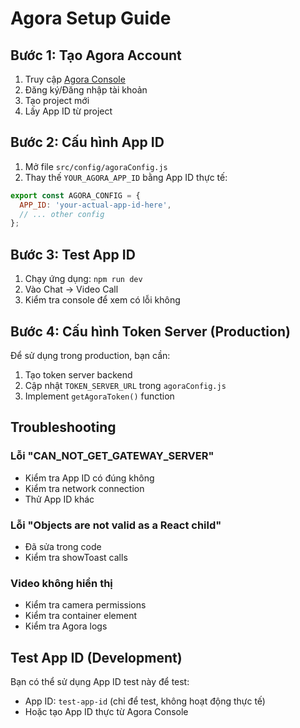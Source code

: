 # Agora Setup Guide

## Bước 1: Tạo Agora Account

1. Truy cập [Agora Console](https://console.agora.io/)
2. Đăng ký/Đăng nhập tài khoản
3. Tạo project mới
4. Lấy App ID từ project

## Bước 2: Cấu hình App ID

1. Mở file `src/config/agoraConfig.js`
2. Thay thế `YOUR_AGORA_APP_ID` bằng App ID thực tế:

```javascript
export const AGORA_CONFIG = {
  APP_ID: 'your-actual-app-id-here',
  // ... other config
};
```

## Bước 3: Test App ID

1. Chạy ứng dụng: `npm run dev`
2. Vào Chat → Video Call
3. Kiểm tra console để xem có lỗi không

## Bước 4: Cấu hình Token Server (Production)

Để sử dụng trong production, bạn cần:

1. Tạo token server backend
2. Cập nhật `TOKEN_SERVER_URL` trong `agoraConfig.js`
3. Implement `getAgoraToken()` function

## Troubleshooting

### Lỗi "CAN_NOT_GET_GATEWAY_SERVER"
- Kiểm tra App ID có đúng không
- Kiểm tra network connection
- Thử App ID khác

### Lỗi "Objects are not valid as a React child"
- Đã sửa trong code
- Kiểm tra showToast calls

### Video không hiển thị
- Kiểm tra camera permissions
- Kiểm tra container element
- Kiểm tra Agora logs

## Test App ID (Development)

Bạn có thể sử dụng App ID test này để test:
- App ID: `test-app-id` (chỉ để test, không hoạt động thực tế)
- Hoặc tạo App ID thực từ Agora Console
